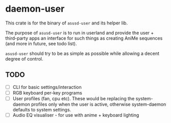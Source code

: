 # daemon-user

This crate is for the binary of `asusd-user` and its helper lib.

The purpose of `asusd-user` is to run in userland and provide the user + third-party apps an interface for such things as creating AniMe sequences (and more in future, see todo list).

`asusd-user` should try to be as simple as possible while allowing a decent degree of control.

## TODO

- [ ] CLI for basic settings/interaction
- [ ] RGB keyboard per-key programs
- [ ] User profiles (fan, cpu etc). These would be replacing the system-daemon profiles only when the user is active, otherwise system-daemon defaults to system settings.
- [ ] Audio EQ visualiser - for use with anime + keyboard lighting